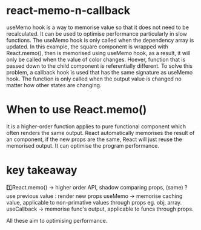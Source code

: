 # react-memo-n-callback

useMemo hook is a way to memorise value so that it does not need to be recalculated.
It can be used to optimise performance particularly in slow functions.
The useMemo hook is only called when the dependency array is updated.
In this example, the square component is wrapped with React.memo(), then is memorised using useMemo hook,
as a result, it will only be called when the value of color changes. Hoever, function that is passed down to the child component is referentially different.
To solve this problem, a callback hook is used that has the same signature as useMemo hook. The function is only called when the output value is changed no matter how other states are changing.

# When to use React.memo()

It is a higher-order function applies to pure functional component which often renders the same output.
React automatically memorises the result of an component, if the new props are the same, React will just reuse the memorised output.
It can optimise the program performance.

# key takeaway

:one:React.memo() -> higher order API, shadow comparing props, (same) ? use previous value : render new props
useMemo -> memorise caching value, applicable to non-primative values through props eg. obj, array.
useCallback -> memorise func's output, applicable to funcs through props.

All these aim to optimising performance.
